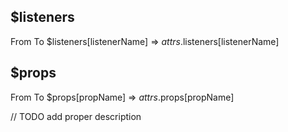 
## $listeners
From                                     To
$listeners[listenerName]    =>      $attrs.$listeners[listenerName]

## $props
From                             To
$props[propName]    =>      $attrs.$props[propName]


// TODO add proper description